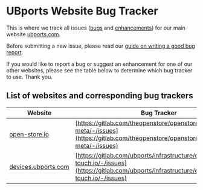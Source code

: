 # UBports Website Bug Tracker

This is where we track all issues ([bugs](https://github.com/ubports/ubports.com/issues?q=is%3Aissue+is%3Aopen+label%3Abug) and [enhancements](https://github.com/ubports/ubports.com/issues?utf8=%E2%9C%93&q=is%3Aissue%20is%3Aopen%20label%3Aenhancement)) for our main website [ubports.com](https://ubports.com/). 

Before submitting a new issue, please read our [guide on writing a good bug report](https://docs.ubports.com/en/latest/contribute/bugreporting.html). 

If you would like to report a bug or suggest an enhancement for one of our other websites, please see the table below to determine which bug tracker to use. Thank you.

## List of websites and corresponding bug trackers

|Website|Bug Tracker
|---|---
|[open-store.io](https://open-store.io/)|[https://gitlab.com/theopenstore/openstore-meta/-/issues](https://gitlab.com/theopenstore/openstore-meta/-/issues)
|[devices.ubports.com](https://devices.ubports.com)|[https://gitlab.com/ubports/infrastructure/devices.ubuntu-touch.io/-/issues](https://gitlab.com/ubports/infrastructure/devices.ubuntu-touch.io/-/issues)
